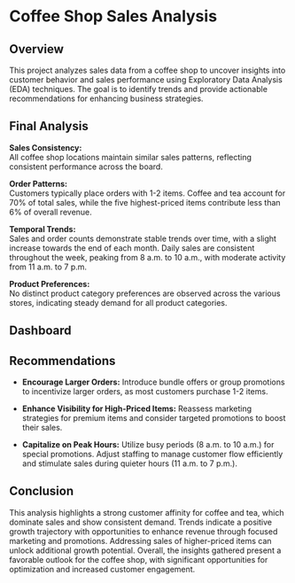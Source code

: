 # Coffee Shop Sales Analysis

## Overview
This project analyzes sales data from a coffee shop to uncover insights into customer behavior and sales performance using Exploratory Data Analysis (EDA) techniques. The goal is to identify trends and provide actionable recommendations for enhancing business strategies.

## Final Analysis

**Sales Consistency:**  
All coffee shop locations maintain similar sales patterns, reflecting consistent performance across the board.

**Order Patterns:**  
Customers typically place orders with 1-2 items. Coffee and tea account for 70% of total sales, while the five highest-priced items contribute less than 6% of overall revenue.

**Temporal Trends:**  
Sales and order counts demonstrate stable trends over time, with a slight increase towards the end of each month. Daily sales are consistent throughout the week, peaking from 8 a.m. to 10 a.m., with moderate activity from 11 a.m. to 7 p.m.

**Product Preferences:**  
No distinct product category preferences are observed across the various stores, indicating steady demand for all product categories.

## Dashboard


## Recommendations

- **Encourage Larger Orders:** Introduce bundle offers or group promotions to incentivize larger orders, as most customers purchase 1-2 items.

- **Enhance Visibility for High-Priced Items:** Reassess marketing strategies for premium items and consider targeted promotions to boost their sales.

- **Capitalize on Peak Hours:** Utilize busy periods (8 a.m. to 10 a.m.) for special promotions. Adjust staffing to manage customer flow efficiently and stimulate sales during quieter hours (11 a.m. to 7 p.m.).

## Conclusion
This analysis highlights a strong customer affinity for coffee and tea, which dominate sales and show consistent demand. Trends indicate a positive growth trajectory with opportunities to enhance revenue through focused marketing and promotions. Addressing sales of higher-priced items can unlock additional growth potential. Overall, the insights gathered present a favorable outlook for the coffee shop, with significant opportunities for optimization and increased customer engagement.
